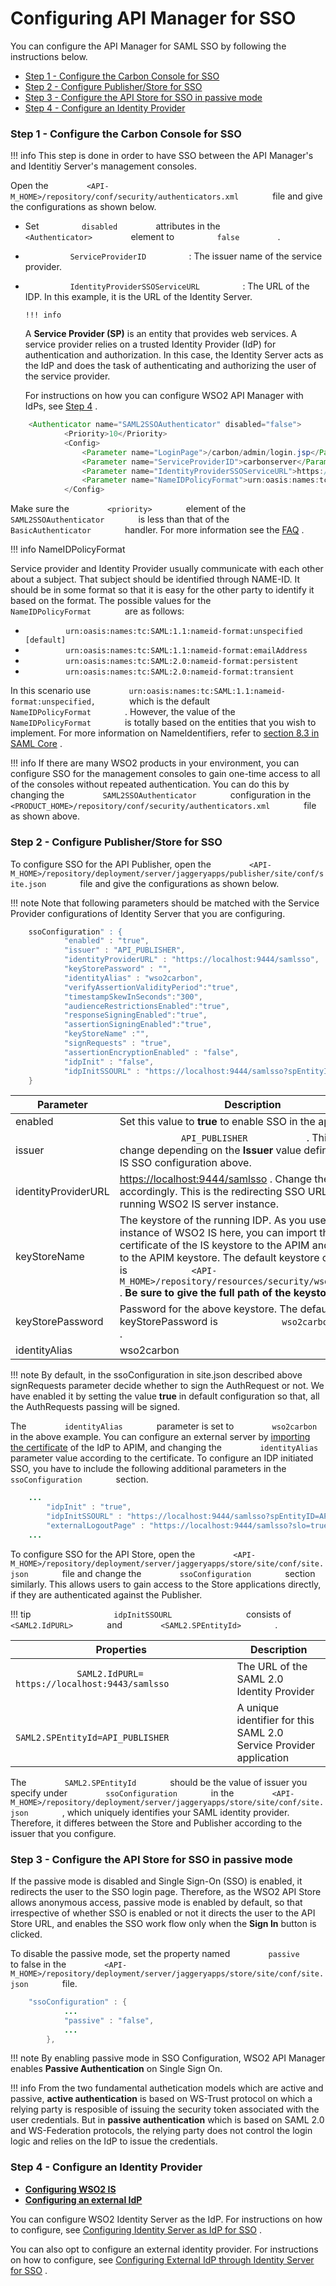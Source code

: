 # Configuring API Manager for SSO

You can configure the API Manager for SAML SSO by following the instructions below.

-   [Step 1 - Configure the Carbon Console for SSO](#ConfiguringAPIManagerforSSO-Step1-ConfiguretheCarbonConsoleforSSO)
-   [Step 2 - Configure Publisher/Store for SSO](#ConfiguringAPIManagerforSSO-Step2-ConfigurePublisher/StoreforSSO)
-   [Step 3 - Configure the API Store for SSO in passive mode](#ConfiguringAPIManagerforSSO-Step3-ConfiguretheAPIStoreforSSOinpassivemode)
-   [Step 4 - Configure an Identity Provider](#ConfiguringAPIManagerforSSO-Step4-ConfigureanIdentityProvider)

### Step 1 - Configure the Carbon Console for SSO

!!! info
This step is done in order to have SSO between the API Manager's and Identitiy Server's management consoles.


Open the `         <API-M_HOME>/repository/conf/security/authenticators.xml        ` file and give the configurations as shown below.

-   Set `          disabled         ` attributes in the `          <Authenticator>         ` element to `          false         ` .
-   `           ServiceProviderID          ` : The issuer name of the service provider.

-   `           IdentityProviderSSOServiceURL          ` : The URL of the IDP. In this example, it is the URL of the Identity Server.

        !!! info
    A **Service Provider (SP)** is an entity that provides web services. A service provider relies on a trusted Identity Provider (IdP) for authentication and authorization. In this case, the Identity Server acts as the IdP and does the task of authenticating and authorizing the user of the service provider.

    For instructions on how you can configure WSO2 API Manager with IdPs, see [Step 4](#ConfiguringAPIManagerforSSO-Step4-ConfigureanIdentityProvider) .


``` java
    <Authenticator name="SAML2SSOAuthenticator" disabled="false">
            <Priority>10</Priority>
            <Config>
                <Parameter name="LoginPage">/carbon/admin/login.jsp</Parameter>
                <Parameter name="ServiceProviderID">carbonserver</Parameter>
                <Parameter name="IdentityProviderSSOServiceURL">https://localhost:9444/samlsso</Parameter>
                <Parameter name="NameIDPolicyFormat">urn:oasis:names:tc:SAML:1.1:nameid-format:unspecified</Parameter>
            </Config>
```

Make sure the `         <priority>        ` element of the `         SAML2SSOAuthenticator        ` is less than that of the `         BasicAuthenticator        ` handler. For more information see the [FAQ](https://docs.wso2.com/display/AM260/FAQ#FAQ-priority) .

!!! info
NameIDPolicyFormat

Service provider and Identity Provider usually communicate with each other about a subject. That subject should be identified through NAME-ID. It should be in some format so that it is easy for the other party to identify it based on the format. The possible values for the `         NameIDPolicyFormat        ` are as follows:

-   `          urn:oasis:names:tc:SAML:1.1:nameid-format:unspecified [default]         `
-   `          urn:oasis:names:tc:SAML:1.1:nameid-format:emailAddress         `
-   `          urn:oasis:names:tc:SAML:2.0:nameid-format:persistent         `
-   `          urn:oasis:names:tc:SAML:2.0:nameid-format:transient         `

In this scenario use `         urn:oasis:names:tc:SAML:1.1:nameid-format:unspecified,        ` which is the default `         NameIDPolicyFormat        ` . However, the value of the `         NameIDPolicyFormat        ` is totally based on the entities that you wish to implement. For more information on NameIdentifiers, refer to [section 8.3 in SAML Core](http://docs.oasis-open.org/security/saml/v2.0/saml-core-2.0-os.pdf) .

!!! info
If there are many WSO2 products in your environment, you can configure SSO for the management consoles to gain one-time access to all of the consoles without repeated authentication. You can do this by changing the `         SAML2SSOAuthenticator        ` configuration in the `         <PRODUCT_HOME>/repository/conf/security/authenticators.xml        ` file as shown above.


### Step 2 - Configure Publisher/Store for SSO

To configure SSO for the API Publisher, open the `         <API-M_HOME>/repository/deployment/server/jaggeryapps/publisher/site/conf/site.json        ` file and give the configurations as shown below.

!!! note
Note that following parameters should be matched with the Service Provider configurations of Identity Server that you are configuring.


``` java
    ssoConfiguration" : {
            "enabled" : "true",
            "issuer" : "API_PUBLISHER",
            "identityProviderURL" : "https://localhost:9444/samlsso",
            "keyStorePassword" : "",
            "identityAlias" : "wso2carbon",
            "verifyAssertionValidityPeriod":"true",
            "timestampSkewInSeconds":"300",
            "audienceRestrictionsEnabled":"true",
            "responseSigningEnabled":"true",
            "assertionSigningEnabled":"true",
            "keyStoreName" :"",
            "signRequests" : "true",
            "assertionEncryptionEnabled" : "false",
            "idpInit" : "false",
            "idpInitSSOURL" : "https://localhost:9444/samlsso?spEntityID=API_PUBLISHER",
    }
```

| Parameter           | Description                                                                                                                                                                                                                                                                                                                                                                      |
|---------------------|----------------------------------------------------------------------------------------------------------------------------------------------------------------------------------------------------------------------------------------------------------------------------------------------------------------------------------------------------------------------------------|
| enabled             | Set this value to **true** to enable SSO in the application.                                                                                                                                                                                                                                                                                                                     |
| issuer              | `             API_PUBLISHER            ` . This value can change depending on the **Issuer** value defined in WSO2 IS SSO configuration above.                                                                                                                                                                                                                                   |
| identityProviderURL | <https://localhost:9444/samlsso> . Change the IP and port accordingly. This is the redirecting SSO URL in your running WSO2 IS server instance.                                                                                                                                                                                                                             |
| keyStoreName        | The keystore of the running IDP. As you use a remote instance of WSO2 IS here, you can import the public certificate of the IS keystore to the APIM and then point to the APIM keystore. The default keystore of the APIM is `             <API-M_HOME>/repository/resources/security/wso2carbon.jks            ` . **Be sure to give the full path of the keystore here** . |
| keyStorePassword    | Password for the above keystore. The default keyStorePassword is `             wso2carbon            ` .                                                                                                                                                                                                                                                                         |
| identityAlias       | wso2carbon                                                                                                                                                                                                                                                                                                                                                                       |

!!! note
By default, in the ssoConfiguration in site.json described above signRequests parameter decide whether to sign the AuthRequest or not. We have enabled it by setting the value **true** in default configuration so that, all the AuthRequests passing will be signed.


The `         identityAlias        ` parameter is set to `         wso2carbon        ` in the above example. You can configure an external server by [importing the certificate](https://docs.wso2.com/display/ADMIN44x/Creating+New+Keystores#CreatingNewKeystores-Step3:Importingcertificatestothetruststore) of the IdP to APIM, and changing the `         identityAlias        ` parameter value according to the certificate. To configure an IDP initiated SSO, you have to include the following additional parameters in the `         ssoConfiguration        ` section.

``` java
    ...
        "idpInit" : "true",
        "idpInitSSOURL" : "https://localhost:9444/samlsso?spEntityID=API_PUBLISHER",
        "externalLogoutPage" : "https://localhost:9444/samlsso?slo=true"
    ...
```

To configure SSO for the API Store, open the `         <API-M_HOME>/repository/deployment/server/jaggeryapps/store/site/conf/site.json        ` file and change the `         ssoConfiguration        ` section similarly. This allows users to gain access to the Store applications directly, if they are authenticated against the Publisher.

!!! tip
`                   idpInitSSOURL                 ` consists of `         <SAML2.IdPURL>        ` and `         <SAML2.SPEntityId>        ` .

| Properties                                                                                                                                  | Description                                                        |
|---------------------------------------------------------------------------------------------------------------------------------------------|--------------------------------------------------------------------|
| `             SAML2.IdPURL=                                          https://localhost:9443/samlsso                                       ` | The URL of the SAML 2.0 Identity Provider                          |
| `             SAML2.SPEntityId=API_PUBLISHER            `                                                                                   | A unique identifier for this SAML 2.0 Service Provider application |

The `         SAML2.SPEntityId        ` should be the value of issuer you specify under `         ssoConfiguration        ` in the `         <API-M_HOME>/repository/deployment/server/jaggeryapps/store/site/conf/site.json        ` , which uniquely identifies your SAML identity provider. Therefore, it differes between the Store and Publisher according to the issuer that you configure.


### Step 3 - Configure the API Store for SSO in passive mode

If the passive mode is disabled and Single Sign-On (SSO) is enabled, it redirects the user to the SSO login page. Therefore, as the WSO2 API Store allows anonymous access, passive mode is enabled by default, so that irrespective of whether SSO is enabled or not it directs the user to the API Store URL, and enables the SSO work flow only when the **Sign In** button is clicked.

To disable the passive mode, set the property named `         passive        ` to false in the `         <API-M_HOME>/repository/deployment/server/jaggeryapps/store/site/conf/site.json        ` file.

``` java
    "ssoConfiguration" : {
            ...
            "passive" : "false",
            ...
        },
```

!!! note
By enabling passive mode in SSO Configuration, WSO2 API Manager enables **Passive Authentication** on Single Sign On.

!!! info
From the two fundamental authetication models which are active and passive, **active authentication** is based on WS-Trust protocol on which a relying party is resposible of issuing the security token associated with the user credentials. But in **passive authentication** which is based on SAML 2.0 and WS-Federation protocols, the relying party does not control the login logic and relies on the IdP to issue the credentials.


### Step 4 - Configure an Identity Provider

-   [**Configuring WSO2 IS**](#4837221e10ef46ecaec67d4931bc6d18)
-   [**Configuring an external IdP**](#c3ee61ec2a8642bc99ba3c5de4908e99)

You can configure WSO2 Identity Server as the IdP. For instructions on how to configure, see [Configuring Identity Server as IdP for SSO](_Configuring_Identity_Server_as_IDP_for_SSO_) .

You can also opt to configure an external identity provider. For instructions on how to configure, see [Configuring External IdP through Identity Server for SSO](_Configuring_External_IDP_through_Identity_Server_for_SSO_) .
